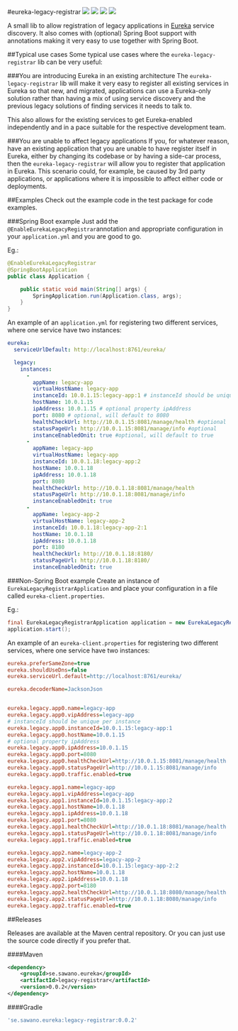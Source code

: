 #eureka-legacy-registrar
[![][travis img]][travis]
[![][maven img]][maven]
[![][release img]][release]
[![][license img]][license]

A small lib to allow registration of legacy applications in [Eureka](https://github.com/Netflix/eureka) service discovery. It also comes with (optional) Spring Boot support with
annotations making it very easy to use together with Spring Boot.
 
##Typical use cases
Some typical use cases where the `eureka-legacy-registrar` lib can be very useful:

###You are introducing Eureka in an existing architecture
The `eureka-legacy-registrar` lib will make it very easy to register all existing services in Eureka so that new, and migrated, applications can use a Eureka-only solution rather
than having a mix of using service discovery and the previous legacy solutions of finding services it needs to talk to.

This also allows for the existing services to get Eureka-enabled independently and in a pace suitable for the respective development team. 

###You are unable to affect legacy applications
If you, for whatever reason, have an existing application that you are unable to have register itself in Eureka, either by changing its codebase or by having a side-car process, then
the `eureka-legacy-registrar` will allow you to register that application in Eureka. This scenario could, for example, be caused by 3rd party applications, or applications where it is 
impossible to affect either code or deployments.

##Examples
Check out the example code in the test package for code examples.

###Spring Boot example
Just add the `@EnableEurekaLegacyRegistrar`annotation and appropriate configuration in your `application.yml` and you are good to go.

Eg.:

```java
@EnableEurekaLegacyRegistrar
@SpringBootApplication
public class Application {

    public static void main(String[] args) {
        SpringApplication.run(Application.class, args);
    }
}
```

An example of an `application.yml` for registering two different services, where one service have two instances:  

```yaml
eureka:
  serviceUrlDefault: http://localhost:8761/eureka/

  legacy:
    instances:
      -
        appName: legacy-app
        virtualHostName: legacy-app
        instanceId: 10.0.1.15:legacy-app:1 # instanceId should be unique per instance
        hostName: 10.0.1.15
        ipAddress: 10.0.1.15 # optional property ipAddress
        port: 8080 # optional, will default to 8080
        healthCheckUrl: http://10.0.1.15:8081/manage/health #optional
        statusPageUrl: http://10.0.1.15:8081/manage/info #optional
        instanceEnabledOnit: true #optional, will default to true
      -
        appName: legacy-app
        virtualHostName: legacy-app
        instanceId: 10.0.1.18:legacy-app:2
        hostName: 10.0.1.18
        ipAddress: 10.0.1.18 
        port: 8080
        healthCheckUrl: http://10.0.1.18:8081/manage/health
        statusPageUrl: http://10.0.1.18:8081/manage/info
        instanceEnabledOnit: true
      -
        appName: legacy-app-2
        virtualHostName: legacy-app-2
        instanceId: 10.0.1.18:legacy-app-2:1
        hostName: 10.0.1.18
        ipAddress: 10.0.1.18
        port: 8180
        healthCheckUrl: http://10.0.1.18:8180/
        statusPageUrl: http://10.0.1.18:8180/
        instanceEnabledOnit: true
```

###Non-Spring Boot example
Create an instance of `EurekaLegacyRegistrarApplication` and place your configuration in a file called `eureka-client.properties`.

Eg.:

```java
final EurekaLegacyRegistrarApplication application = new EurekaLegacyRegistrarApplication();
application.start();
```

An example of an `eureka-client.properties` for registering two different services, where one service have two instances:  

```ini
eureka.preferSameZone=true
eureka.shouldUseDns=false
eureka.serviceUrl.default=http://localhost:8761/eureka/

eureka.decoderName=JacksonJson


eureka.legacy.app0.name=legacy-app
eureka.legacy.app0.vipAddress=legacy-app
# instanceId should be unique per instance
eureka.legacy.app0.instanceId=10.0.1.15:legacy-app:1
eureka.legacy.app0.hostName=10.0.1.15
# optional property ipAddress
eureka.legacy.app0.ipAddress=10.0.1.15
eureka.legacy.app0.port=8080
eureka.legacy.app0.healthCheckUrl=http://10.0.1.15:8081/manage/health
eureka.legacy.app0.statusPageUrl=http://10.0.1.15:8081/manage/info
eureka.legacy.app0.traffic.enabled=true

eureka.legacy.app1.name=legacy-app
eureka.legacy.app1.vipAddress=legacy-app
eureka.legacy.app1.instanceId=10.0.1.15:legacy-app:2
eureka.legacy.app1.hostName=10.0.1.18
eureka.legacy.app1.ipAddress=10.0.1.18
eureka.legacy.app1.port=8080
eureka.legacy.app1.healthCheckUrl=http://10.0.1.18:8081/manage/health
eureka.legacy.app1.statusPageUrl=http://10.0.1.18:8081/manage/info
eureka.legacy.app1.traffic.enabled=true

eureka.legacy.app2.name=legacy-app-2
eureka.legacy.app2.vipAddress=legacy-app-2
eureka.legacy.app2.instanceId=10.0.1.15:legacy-app-2:2
eureka.legacy.app2.hostName=10.0.1.18
eureka.legacy.app2.ipAddress=10.0.1.18
eureka.legacy.app2.port=8180
eureka.legacy.app2.healthCheckUrl=http://10.0.1.18:8080/manage/health
eureka.legacy.app2.statusPageUrl=http://10.0.1.18:8080/manage/info
eureka.legacy.app2.traffic.enabled=true
```

##Releases

Releases are available at the Maven central repository. Or you can just use the source code directly if you prefer that.

####Maven
```xml
<dependency>
    <groupId>se.sawano.eureka</groupId>
    <artifactId>legacy-registrar</artifactId>
    <version>0.0.2</version>
</dependency>
```

####Gradle
```groovy
'se.sawano.eureka:legacy-registrar:0.0.2'
```

[travis]:https://travis-ci.org/sawano/eureka-legacy-registrar
[travis img]:https://travis-ci.org/sawano/eureka-legacy-registrar.svg?branch=master
[maven]:http://search.maven.org/#search|gav|1|g:"se.sawano.eureka"%20AND%20a:"legacy-registrar"
[maven img]:https://maven-badges.herokuapp.com/maven-central/se.sawano.eureka/legacy-registrar/badge.svg
[release]:https://github.com/sawano/eureka-legacy-registrar/releases
[release img]:https://img.shields.io/github/release/sawano/eureka-legacy-registrar.svg
[license]:LICENSE
[license img]:https://img.shields.io/badge/License-Apache%202-blue.svg
